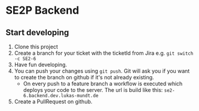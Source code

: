 # SE2P Backend

## Start developing
1. Clone this project
2. Create a branch for your ticket with the ticketId from Jira e.g. ``git switch -c SE2-6``
3. Have fun developing.
4. You can push your changes using ``git push``. Git will ask you if you want to create the branch on github if it's not already existing.
   - On every push to a feature branch a workflow is executed which deploys your code to the server. The url is build like this: ``se2-6.backend.dev.lukas-mundt.de``
5. Create a PullRequest on github.
